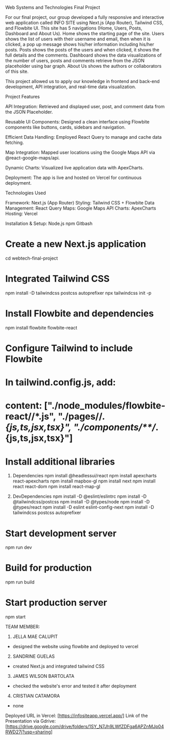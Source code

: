  Web Systems and Technologies Final Project

For our final project, our group developed a fully responsive and interactive web application called INFO SITE using Next.js (App Router), Tailwind CSS, and Flowbite UI. This site has 5 navigations (Home, Users, Posts, Dashboard and About Us). Home shows the starting page of the site. Users shows the list of users with their username and email, then when it is clicked, a pop up message shows his/her information including his/her posts. Posts shows the posts of the users and when clicked, it shows the full details and the comments. Dashboard shows the data visualizations of the number of users, posts and comments retrieve from the JSON  placeholder using bar graph. About Us shows the authors or collaborators of this site.

This project allowed us to apply our knowledge in frontend and back-end development, API integration, and real-time data visualization.

Project Features

API Integration: 
Retrieved and displayed user, post, and comment data from the 
JSON Placeholder.

Reusable UI Components: 
Designed a clean interface using Flowbite components like buttons, cards, sidebars and navigation.

Efficient Data Handling: Employed React Query to manage and cache data fetching.

Map Integration: Mapped user locations using the Google Maps API via @react-google-maps/api.

Dynamic Charts: Visualized live application data with ApexCharts.

Deployment: The app is live and hosted on Vercel for continuous deployment.

Technologies Used

Framework: Next.js (App Router)
Styling: Tailwind CSS + Flowbite
Data Management: React Query
Maps: Google Maps API
Charts: ApexCharts
Hosting: Vercel

Installation & Setup:
Node.js
npm
Gitbash

# Create a new Next.js application
cd webtech-final-project

# Integrated Tailwind CSS
npm install -D tailwindcss postcss autoprefixer
npx tailwindcss init -p

# Install Flowbite and dependencies
npm install flowbite flowbite-react

# Configure Tailwind to include Flowbite

# In tailwind.config.js, add:

# content: ["./node_modules/flowbite-react/**/*.js", "./pages/**/*.{js,ts,jsx,tsx}", "./components/**/*.{js,ts,jsx,tsx}"]



# Install additional libraries
1. Dependencies
npm install @headlessui/react
npm install apexcharts react-apexcharts
npm install mapbox-gl
npm install next
npm install react react-dom
npm install react-map-gl

2. DevDependencies
npm install -D @eslint/eslintrc
npm install -D @tailwindcss/postcss
npm install -D @types/node
npm install -D @types/react
npm install -D eslint eslint-config-next
npm install -D tailwindcss postcss autoprefixer


# Start development server
npm run dev

# Build for production
npm run build

# Start production server
npm start

TEAM MEMBER:
1. JELLA MAE CALUPIT
- designed the website using flowbite and deployed to vercel
2. SANDRINE GUELAS 
- created Next.js and integrated tailwind CSS
3. JAMES WILSON BARTOLATA
- checked the website's error and tested it after deployment
4. CRISTIAN CATAMORA
- none

Deployed URL in Vercel: [https://infositeapp.vercel.app/]
Link of the Presentation via Gdrive: [https://drive.google.com/drive/folders/1SY_N7Jh9LWfZDFga6APZnMJp04RWD27j?usp=sharing]
